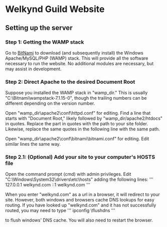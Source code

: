 # Welkynd Guild Website

## Setting up the server
### Step 1: Getting the WAMP stack
Go to [BitNami](https://bitnami.com/stack/wamp) to download (and subsequently install) the Windows Apache/MySQL/PHP (WAMP) stack. This will provide all the software necessary to run the website. No additional modules are necessary, but may assist in development.

### Step 2: Direct Apache to the desired Document Root
Suppose you installed the WAMP stack in "wamp_dir." This is usually "C:\Bitnami\wampstack-7.1.15-0", though the trailing numbers can be different depending on the version number. 

Open "wamp_dir\apache2\conf\httpd.conf" for editing. Find a line that starts with "Document Root," likely followed by "wamp_dir/apache2/htdocs" in quotes. Replace the part in quotes with the path to your site folder. Likewise, replace the same quotes in the following line with the same path.

Open "wamp_dir\apache2\conf\bitnami\bitnami.conf" for editing. Edit similar lines the same way.

### Step 2.1: (Optional) Add your site to your computer's HOSTS file
Open the command prompt (cmd) with admin privileges. Edit "C:\Windows\System32\drivers\etc\hosts" adding the following lines:
'''
	127.0.0.1	welkynd.com
	::1			welkynd.com
'''

When you enter "welkynd.com" as a url in a browser, it will redirect to your site. However, both windows and browsers cache DNS lookups for easy routing. If you have looked up "welkynd.com" and it has not successfully routed, you may need to type
'''
ipconfig \flushdns
'''

to flush windows' DNS cache. You will also need to restart the browser.
